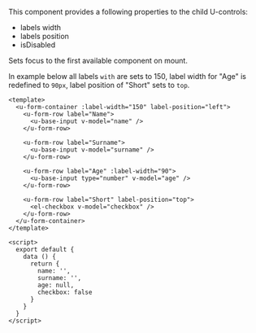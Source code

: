 This component provides a following properties to the child U-controls:
- labels width
- labels position
- isDisabled

Sets focus to the first available component on mount.

In example below all labels `with` are sets to 150, label width for "Age" is redefined to `90px`,
label position of "Short" sets to `top`.

```vue
<template>
  <u-form-container :label-width="150" label-position="left">
    <u-form-row label="Name">
      <u-base-input v-model="name" />
    </u-form-row>

    <u-form-row label="Surname">
      <u-base-input v-model="surname" />
    </u-form-row>

    <u-form-row label="Age" :label-width="90">
      <u-base-input type="number" v-model="age" />
    </u-form-row>

    <u-form-row label="Short" label-position="top">
      <el-checkbox v-model="checkbox" />
    </u-form-row>
  </u-form-container>
</template>

<script>
  export default {
    data () {
      return {
        name: '',
        surname: '',
        age: null,
        checkbox: false
      }
    }
  }
</script>
```